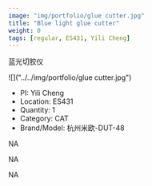 ```yaml
---
image: "img/portfolio/glue cutter.jpg"
title: "Blue light glue cutter"
weight: 0
tags: [regular, ES431, Yili Cheng]
---
```


蓝光切胶仪

<!--more-->

![]("../../img/portfolio/glue cutter.jpg")

- PI: Yili Cheng
- Location: ES431
- Quantity: 1
- Category: CAT
- Brand/Model: 杭州米欧-DUT-48

NA

NA

NA
